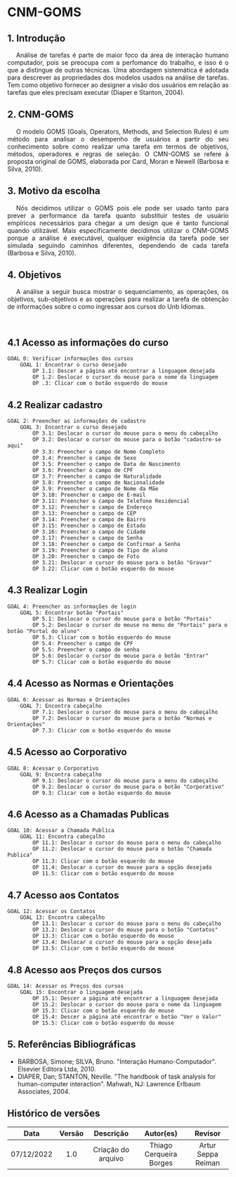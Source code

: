 # CNM-GOMS

## 1. Introdução

<p style="text-indent: 20px; text-align: justify">
Análise de tarefas é parte de maior foco da área de interação humano computador, pois se preocupa com a perfomance do trabalho, e isso é o que a distingue de outras técnicas. Uma abordagem sistemática é adotada para descrever as propriedades dos modelos usados na análise de tarefas. Tem como objetivo fornecer ao designer a visão dos usuários em relação as tarefas que eles precisam executar (Diaper e Stanton, 2004).
</p>

## 2. CNM-GOMS

<p style="text-indent: 20px; text-align: justify"> 
O modelo GOMS (Goals, Operators, Methods, and Selection Rules) é um método para analisar o desempenho de usuários a partir do seu conhecimento sobre como realizar uma tarefa em termos de objetivos, métodos, operadores e regras de seleção. O CMN-GOMS se refere à proposta original de GOMS, elaborada por Card, Moran e Newell (Barbosa e Silva, 2010).
</p>

## 3. Motivo da escolha

<p style="text-indent: 20px; text-align: justify">
Nós decidimos utilizar o GOMS pois ele pode ser usado tanto para prever a performance da tarefa quanto substituir testes de usuário empíricos necessários para chegar a um design que é tanto funcional quando utilizável. Mais especificamente decidimos utilizar o CNM-GOMS porque a análise é executável, qualquer exigência da tarefa pode ser simulada seguindo caminhos diferentes, dependendo de cada tarefa (Barbosa e Silva, 2010).
</p>

## 4. Objetivos
<p style="text-indent: 20px; text-align: justify">
A análise a seguir busca mostrar o sequenciamento, as operações, os objetivos, sub-objetivos e as operações para realizar a tarefa de obtenção de informações sobre o como ingressar aos cursos do Unb Idiomas.
</p>

</br>

## 4.1 Acesso as informações do curso

```
GOAL 0: Verificar informações dos cursos
    GOAL 1: Encontrar o curso desejado
        OP 1.1: Descer a página até encontrar a linguagem desejada
        OP 1.2: Deslocar o cursor do mouse para o nome da linguagem
        OP .3: Clicar com o botão esquerdo do mouse
```
## 4.2 Realizar cadastro

```
GOAL 2: Preencher as informações de cadastro
    GOAL 3: Encontrar o curso desejado
        OP 3.1: Deslocar o cursor do mouse para o menu do cabeçalho
        OP 3.2: Deslocar o cursor do mouse para o botão "cadastre-se aqui"
        OP 3.3: Preencher o campo de Nome Completo
        OP 3.4: Preencher o campo de Sexo
        OP 3.5: Preencher o campo de Data de Nascimento 
        OP 3.6: Preencher o campo de CPF 
        OP 3.7: Preencher o campo de Naturalidade 
        OP 3.8: Preencher o campo de Nacionalidade 
        OP 3.9: Preencher o campo de Nome da Mãe 
        OP 3.10: Preencher o campo de E-mail
        OP 3.11: Preencher o campo de Telefone Residencial
        OP 3.12: Preencher o campo de Endereço
        OP 3.13: Preencher o campo de CEP
        OP 3.14: Preencher o campo de Bairro
        OP 3.15: Preencher o campo de Estado
        OP 3.16: Preencher o campo de Cidade
        OP 3.17: Preencher o campo de Senha 
        OP 3.18: Preencher o campo de Confirmar a Senha
        OP 3.19: Preencher o campo de Tipo de aluno
        OP 3.20: Preencher o campo de Foto
        OP 3.21: Deslocar o cursor do mouse para o botão "Gravar"
        OP 3.22: Clicar com o botão esquerdo do mouse
```
## 4.3 Realizar Login

```
GOAL 4: Preencher as informações de login
    GOAL 5: Encontrar botão "Portais"
        OP 5.1: Deslocar o cursor do mouse para o botão "Portais"
        OP 5.2: Deslocar o cursor do mouse no menu de "Portais" para o botão "Portal do aluno"
        OP 5.3: Clicar com o botão esquerdo do mouse
        OP 5.4: Preencher o campo de CPF
        OP 5.5: Preencher o campo de senha
        OP 5.6: Deslocar o cursor do mouse para o botão "Entrar"
        OP 5.7: Clicar com o botão esquerdo do mouse
```
## 4.4 Acesso as Normas e Orientações

```
GOAL 6: Acessar as Normas e Orientações
    GOAL 7: Encontra cabeçalho  
        OP 7.1: Deslocar o cursor do mouse para o menu do cabeçalho
        OP 7.2: Deslocar o cursor do mouse para o botão "Normas e Orientações"
        OP 7.3: Clicar com o botão esquerdo do mouse

```
## 4.5 Acesso ao Corporativo

```
GOAL 8: Acessar o Corporativo
    GOAL 9: Encontra cabeçalho 
        OP 9.1: Deslocar o cursor do mouse para o menu do cabeçalho
        OP 9.2: Deslocar o cursor do mouse para o botão "Corporativo"
        OP 9.3: Clicar com o botão esquerdo do mouse
```
## 4.6 Acesso as a Chamadas Publicas

```
GOAL 10: Acessar a Chamada Publica
    GOAL 11: Encontra cabeçalho 
        OP 11.1: Deslocar o cursor do mouse para o menu do cabeçalho
        OP 11.2: Deslocar o cursor do mouse para o botão "Chamada Publica"
        OP 11.3: Clicar com o botão esquerdo do mouse
        OP 11.4: Deslocar o cursor do mouse para a opção desejada 
        OP 11.5: Clicar com o botão esquerdo do mouse
```
## 4.7 Acesso aos Contatos

```
GOAL 12: Acessar os Contatos
    GOAL 13: Encontra cabeçalho 
        OP 13.1: Deslocar o cursor do mouse para o menu do cabeçalho
        OP 13.2: Deslocar o cursor do mouse para o botão "Contatos"
        OP 13.3: Clicar com o botão esquerdo do mouse
        OP 13.4: Deslocar o cursor do mouse para a opção desejada 
        OP 13.5: Clicar com o botão esquerdo do mouse
```
## 4.8 Acesso aos Preços dos cursos

```
GOAL 14: Acessar os Preços dos cursos
    GOAL 15: Encontrar o linguagem desejada
        OP 15.1: Descer a página até encontrar a linguagem desejada
        OP 15.2: Deslocar o cursor do mouse para o nome da linguagem
        OP 15.3: Clicar com o botão esquerdo do mouse
        OP 15.4: Descer a página até encontrar o botão "Ver o Valor"
        OP 15.5: Clicar com o botão esquerdo do mouse
```

## 5. Referências Bibliográficas

- BARBOSA, Simone; SILVA, Bruno. "Interação Humano-Computador". Elsevier Editora Ltda, 2010.
- DIAPER, Dan; STANTON, Neville. "The handbook of task analysis for human-computer interaction". Mahwah, NJ: Lawrence Erlbaum Associates, 2004.


## Histórico de versões
|    Data    | Versão |                                       Descrição                                       |        Autor(es)        |         Revisor         |
| :--------: | :----: | :-----------------------------------------------------------------------------------: | :---------------------: | :---------------------: |
| 07/12/2022 |  1.0   |                            Criação do arquivo                           |    Thiago Cerqueira Borges   | Artur Seppa Reiman |

